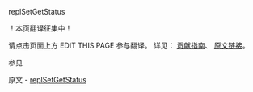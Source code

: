  replSetGetStatus

 ！本页翻译征集中！

请点击页面上方 EDIT THIS PAGE 参与翻译。
详见：
[贡献指南]( https://github.com/JinMuInfo/MongoDB-Manual-zh/blob/master/CONTRIBUTING.md )、
[原文链接](  https://docs.mongodb.com/manual/reference/command/replSetGetStatus/  )。

 参见

原文 - [replSetGetStatus]( https://docs.mongodb.com/manual/reference/command/replSetGetStatus/ )

